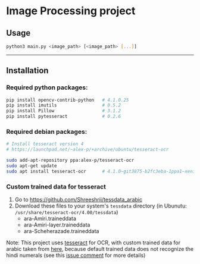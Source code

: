 # Image Processing project

## Usage

``` sh
python3 main.py <image_path> [<image_path> [...]]
```

---

## Installation

### Required python packages:
``` sh
pip install opencv-contrib-python   # 4.1.0.25
pip install imutils                 # 0.5.2
pip install Pillow                  # 3.1.2
pip install pytesseract             # 0.2.6
```

### Required debian packages:
``` sh
# Install tesseract version 4
# https://launchpad.net/~alex-p/+archive/ubuntu/tesseract-ocr

sudo add-apt-repository ppa:alex-p/tesseract-ocr
sudo apt-get update
sudo apt install tesseract-ocr      # 4.1.0~git3875-b2fc3eba-1ppa1~xenial1
```

### Custom trained data for tesseract

1. Go to https://github.com/Shreeshrii/tessdata_arabic
1. Download these files to your system's `tessdata` directory (in Ubunutu: `/usr/share/tesseract-ocr/4.00/tessdata`)
    - ara-Amiri.traineddata
    - ara-Amiri-layer.traineddata
    - ara-Scheherazade.traineddata

Note: This project uses [tesseract](https://github.com/tesseract-ocr/tesseract) for OCR, with custom trained data for arabic taken from [here](https://github.com/Shreeshrii/tessdata_arabic), because default trained data does not recognize the hindi numerals (see this [issue comment](https://github.com/tesseract-ocr/tesseract/issues/2263#issuecomment-466675793) for more details)